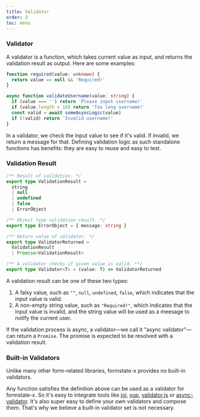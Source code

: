 ```yaml
---
title: Validator
order: 3
toc: menu
---
```


### Validator

A validator is a function, which takes current value as input, and returns the validation result as output. Here are some examples:

```ts
function required(value: unknown) {
  return value == null && 'Required!'
}

async function validateUsername(value: string) {
  if (value === '') return 'Please input username!'
  if (value.length > 10) return 'Too long username!'
  const valid = await someAsyncLogic(value)
  if (!valid) return 'Invalid username!'
}
```

In a validator, we check the input value to see if it's valid. If invalid, we return a message for that. Defining validation logic as such standalone functions has benefits: they are easy to reuse and easy to test.

### Validation Result

```ts
/** Result of validation. */
export type ValidationResult =
  string
  | null
  | undefined
  | false
  | ErrorObject

/** Object type validation result. */
export type ErrorObject = { message: string }

/** Return value of validator. */
export type ValidatorReturned = 
  ValidationResult
  | Promise<ValidationResult>

/** A validator checks if given value is valid. **/
export type Validator<T> = (value: T) => ValidatorReturned
```

A validation result can be one of these two types:

1. A falsy value, such as `""`, `null`, `undefined`, `false`, which indicates that the input value is valid.
2. A non-empty string value, such as `"Required!"`, which indicates that the input value is invalid, and the string value will be used as a meesage to notify the current user.

If the validation process is async, a validator—we call it "async validator"—can return a `Promise`. The promise is expected to be resolved with a validation result.

### Built-in Validators

Unlike many other form-related libraries, formstate-x provides no built-in validators.

Any function satisfies the definition above can be used as a validator for formstate-x. So it's easy to integrate tools like [joi](https://github.com/sideway/joi), [yup](https://github.com/jquense/yup), [validator.js](https://github.com/validatorjs/validator.js) or [async-validator](https://github.com/yiminghe/async-validator). It's also super easy to define your own validators and compose them. That's why we believe a built-in validator set is not necessary.
